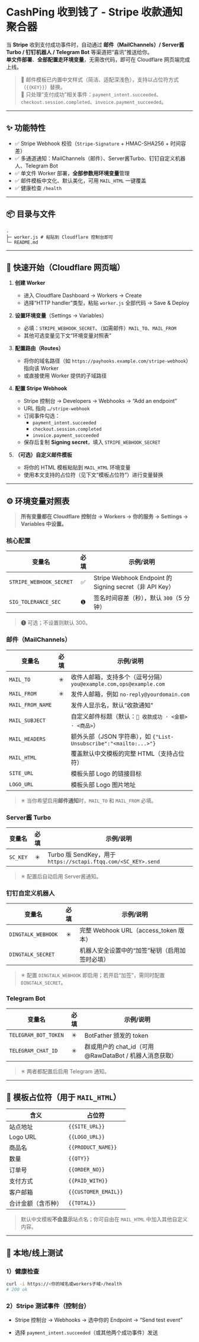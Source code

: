 # CashPing 收到钱了 - Stripe 收款通知聚合器

当 **Stripe** 收到支付成功事件时，自动通过 **邮件（MailChannels）/ Server酱Turbo / 钉钉机器人 / Telegram Bot** 等渠道把“喜讯”推送给你。  
**单文件部署**、**全部配置走环境变量**，无需改代码，即可在 Cloudflare 网页端完成上线。

> 📌 邮件模板已内置中文样式（简洁、适配深浅色），支持以占位符方式（`{{KEY}}`）替换。  
> 📌 只处理“支付成功”相关事件：`payment_intent.succeeded`、`checkout.session.completed`、`invoice.payment_succeeded`。

---

## ✨ 功能特性

- ✅ Stripe Webhook 校验（`Stripe-Signature` + HMAC-SHA256 + 时间容差）
- ✅ 多通道通知：MailChannels（邮件）、Server酱Turbo、钉钉自定义机器人、Telegram Bot
- ✅ 单文件 Worker 部署，**全部参数用环境变量**管理
- ✅ 邮件模板中文化、默认美化，可用 `MAIL_HTML` 一键覆盖
- ✅ 健康检查 `/health`

---

## 📦 目录与文件


```text
.
├─ worker.js # 粘贴到 Cloudflare 控制台即可
└─ README.md
```


---

## 🚀 快速开始（Cloudflare 网页端）

1. **创建 Worker**
   - 进入 Cloudflare Dashboard → Workers → Create
   - 选择“HTTP handler”类型，粘贴 `worker.js` 全部代码 → Save & Deploy

2. **设置环境变量**（Settings → Variables）
   - 必填：`STRIPE_WEBHOOK_SECRET`、（如需邮件）`MAIL_TO`、`MAIL_FROM`
   - 其他可选变量见下文“环境变量对照表”

3. **配置路由（Routes）**
   - 将你的域名路径（如 `https://payhooks.example.com/stripe-webhook`）指向该 Worker
   - 或直接使用 Worker 提供的子域路径

4. **配置 Stripe Webhook**
   - Stripe 控制台 → Developers → Webhooks → “Add an endpoint”
   - URL 指向 `…/stripe-webhook`
   - 订阅事件勾选：
     - `payment_intent.succeeded`
     - `checkout.session.completed`
     - `invoice.payment_succeeded`
   - 保存后复制 **Signing secret**，填入 `STRIPE_WEBHOOK_SECRET`

5. **（可选）自定义邮件模板**
   - 将你的 HTML 模板粘贴到 `MAIL_HTML` 环境变量
   - 使用本文支持的占位符（见下文“模板占位符”）进行变量替换

---

## ⚙️ 环境变量对照表

> **所有变量都在 Cloudflare 控制台 → Workers → 你的服务 → Settings → Variables 中设置。**

### 核心配置

| 变量名 | 必填 | 示例/说明 |
|---|:---:|---|
| `STRIPE_WEBHOOK_SECRET` | ✅ | Stripe Webhook Endpoint 的 Signing secret（非 API Key） |
| `SIG_TOLERANCE_SEC` | ❶ | 签名时间容差（秒），默认 `300`（5 分钟） |

> ❶ 可选；不设置则默认 300。

### 邮件（MailChannels）

| 变量名 | 必填 | 示例/说明 |
|---|:---:|---|
| `MAIL_TO` | ✳︎ | 收件人邮箱，支持多个（逗号分隔）`you@example.com,ops@example.com` |
| `MAIL_FROM` | ✳︎ | 发件人邮箱，例如 `no-reply@yourdomain.com` |
| `MAIL_FROM_NAME` |  | 发件人显示名，默认“收款通知” |
| `MAIL_SUBJECT` |  | 自定义邮件标题（默认：`🎉 收款成功 · <金额> · <商品>`） |
| `MAIL_HEADERS` |  | 额外头部（JSON 字符串），如 `{"List-Unsubscribe":"<mailto:...>"}` |
| `MAIL_HTML` |  | 覆盖默认中文模板的完整 HTML（支持占位符） |
| `SITE_URL` |  | 模板头部 Logo 的链接目标 |
| `LOGO_URL` |  | 模板头部 Logo 图片地址 |

> ✳︎ 当你希望启用**邮件通知**时，`MAIL_TO` 和 `MAIL_FROM` 必填。

### Server酱 Turbo

| 变量名 | 必填 | 示例/说明 |
|---|:---:|---|
| `SC_KEY` | ✳︎ | Turbo 版 SendKey，用于 `https://sctapi.ftqq.com/<SC_KEY>.send` |

> ✳︎ 配置后自动启用 Server酱通知。

### 钉钉自定义机器人

| 变量名 | 必填 | 示例/说明 |
|---|:---:|---|
| `DINGTALK_WEBHOOK` | ✳︎ | 完整 Webhook URL（access_token 版本） |
| `DINGTALK_SECRET` |  | 机器人安全设置中的“加签”秘钥（启用加签时必填） |

> ✳︎ 配置 `DINGTALK_WEBHOOK` 即启用；若开启“加签”，需同时配置 `DINGTALK_SECRET`。

### Telegram Bot

| 变量名 | 必填 | 示例/说明 |
|---|:---:|---|
| `TELEGRAM_BOT_TOKEN` | ✳︎ | BotFather 颁发的 token |
| `TELEGRAM_CHAT_ID` | ✳︎ | 群或用户的 chat_id（可用 @RawDataBot / 机器人消息获取） |

> ✳︎ 两者都配置后启用 Telegram 通知。

---

## 🧩 模板占位符（用于 `MAIL_HTML`）

| 含义 | 占位符 |
|---|---|
| 站点地址 | `{{SITE_URL}}` |
| Logo URL | `{{LOGO_URL}}` |
| 商品名 | `{{PRODUCT_NAME}}` |
| 数量 | `{{QTY}}` |
| 订单号 | `{{ORDER_NO}}` |
| 支付方式 | `{{PAID_WITH}}` |
| 客户邮箱 | `{{CUSTOMER_EMAIL}}` |
| 合计金额（含币种） | `{{TOTAL}}` |

> 默认中文模板**不会显示**站点名；你可自由在 `MAIL_HTML` 中加入其他自定义内容。

---

## 🔧 本地/线上测试

### 1）健康检查
```bash
curl -i https://<你的域名或workers子域>/health
# 200 ok
```

### 2）Stripe 测试事件（控制台）

- Stripe 控制台 → Webhooks → 选中你的 Endpoint → “Send test event”

- 选择 `payment_intent.succeeded`（或其他两个成功事件）发送
